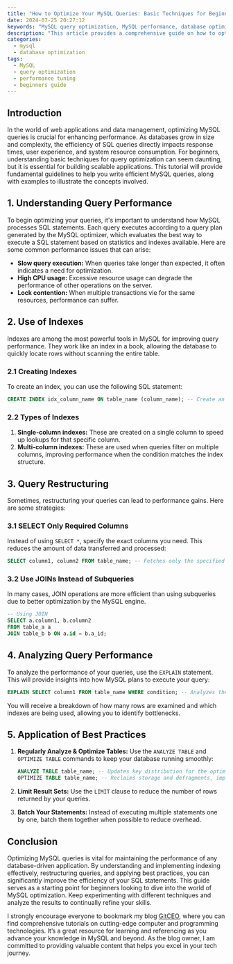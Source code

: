 ```yaml
---
title: "How to Optimize Your MySQL Queries: Basic Techniques for Beginners"
date: 2024-07-25 20:27:12
keywords: "MySQL query optimization, MySQL performance, database optimization, beginner MySQL techniques"
description: "This article provides a comprehensive guide on how to optimize your MySQL queries effectively. It is designed for beginners who want to improve the speed and efficiency of their MySQL database interactions. Learn basic techniques for optimizing SQL queries, including indexing strategies, query restructuring, and best practices for database design. The importance of efficient queries in application performance is highlighted, along with step-by-step instructions that ensure clarity and understanding. By the end of this article, readers will be equipped with useful tools and knowledge to enhance their MySQL query performance. Whether you're developing web applications or managing databases, a solid understanding of query optimization can significantly reduce load times and resource usage."
categories:
  - mysql
  - database optimization
tags:
  - MySQL
  - query optimization
  - performance tuning
  - beginners guide
---
```


## Introduction

In the world of web applications and data management, optimizing MySQL queries is crucial for enhancing performance. As databases grow in size and complexity, the efficiency of SQL queries directly impacts response times, user experience, and system resource consumption. For beginners, understanding basic techniques for query optimization can seem daunting, but it is essential for building scalable applications. This tutorial will provide fundamental guidelines to help you write efficient MySQL queries, along with examples to illustrate the concepts involved.

<!-- more -->

## 1. Understanding Query Performance

To begin optimizing your queries, it's important to understand how MySQL processes SQL statements. Each query executes according to a query plan generated by the MySQL optimizer, which evaluates the best way to execute a SQL statement based on statistics and indexes available. Here are some common performance issues that can arise:

- **Slow query execution:** When queries take longer than expected, it often indicates a need for optimization.
- **High CPU usage:** Excessive resource usage can degrade the performance of other operations on the server.
- **Lock contention:** When multiple transactions vie for the same resources, performance can suffer.

## 2. Use of Indexes

Indexes are among the most powerful tools in MySQL for improving query performance. They work like an index in a book, allowing the database to quickly locate rows without scanning the entire table.

### 2.1 Creating Indexes

To create an index, you can use the following SQL statement:

```sql
CREATE INDEX idx_column_name ON table_name (column_name); -- Create an index on a specific column
```

### 2.2 Types of Indexes

1. **Single-column indexes:** These are created on a single column to speed up lookups for that specific column.
2. **Multi-column indexes:** These are used when queries filter on multiple columns, improving performance when the condition matches the index structure.

## 3. Query Restructuring

Sometimes, restructuring your queries can lead to performance gains. Here are some strategies:

### 3.1 SELECT Only Required Columns

Instead of using `SELECT *`, specify the exact columns you need. This reduces the amount of data transferred and processed:

```sql
SELECT column1, column2 FROM table_name; -- Fetches only the specified columns
```

### 3.2 Use JOINs Instead of Subqueries

In many cases, JOIN operations are more efficient than using subqueries due to better optimization by the MySQL engine.

```sql
-- Using JOIN
SELECT a.column1, b.column2
FROM table_a a
JOIN table_b b ON a.id = b.a_id;
```

## 4. Analyzing Query Performance

To analyze the performance of your queries, use the `EXPLAIN` statement. This will provide insights into how MySQL plans to execute your query:

```sql
EXPLAIN SELECT column1 FROM table_name WHERE condition; -- Analyzes the query execution plan
```

You will receive a breakdown of how many rows are examined and which indexes are being used, allowing you to identify bottlenecks.

## 5. Application of Best Practices

1. **Regularly Analyze & Optimize Tables:** Use the `ANALYZE TABLE` and `OPTIMIZE TABLE` commands to keep your database running smoothly:
   
   ```sql
   ANALYZE TABLE table_name; -- Updates key distribution for the optimizer
   OPTIMIZE TABLE table_name; -- Reclaims storage and defragments, improving efficiency
   ```

2. **Limit Result Sets:** Use the `LIMIT` clause to reduce the number of rows returned by your queries.

3. **Batch Your Statements:** Instead of executing multiple statements one by one, batch them together when possible to reduce overhead.

## Conclusion

Optimizing MySQL queries is vital for maintaining the performance of any database-driven application. By understanding and implementing indexing effectively, restructuring queries, and applying best practices, you can significantly improve the efficiency of your SQL statements. This guide serves as a starting point for beginners looking to dive into the world of MySQL optimization. Keep experimenting with different techniques and analyze the results to continually refine your skills.

I strongly encourage everyone to bookmark my blog [GitCEO](https://gitceo.com), where you can find comprehensive tutorials on cutting-edge computer and programming technologies. It’s a great resource for learning and referencing as you advance your knowledge in MySQL and beyond. As the blog owner, I am committed to providing valuable content that helps you excel in your tech journey.